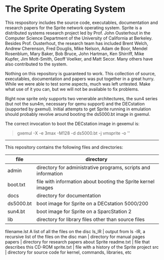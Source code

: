 # The Sprite Operating System

This respository includes the source code, executables, documentation
and research papers for the Sprite network operating system.  Sprite
is a distributed systems research project led by Prof. John Ousterhout
in the Computer Science Department of the University of California
at Berkeley.  Besides Prof. Ousterhout, the research team has
included Brent Welch, Andrew Cherenson, Fred Douglis, Mike Nelson,
Adam de Boor, Mendel Rosenblum, Mary Baker, Bob Bruce, John Hartman,
Ken Shirriff, Mike Kupfer, Jim Mott-Smith, Geoff Voelker, and Matt
Secor.  Many others have also contributed to the system.

Nothing on this repository is guaranteed to work.  This collection of
source, executables, documentation and papers was put together in
a great hurry.  While we were able to test some aspects, much was
left untested.  Make what use of it you can, but we will not be
available to fix problems.

Right now sprite only supports two venerable architectures, the sun4
series (but not the sun4m, necessary for qemu support) and the DECstation
(supported by gxemul). Initial attempts to get Sprite running in emulation
should probably revolve around booting the ds5000.bt image in gxemul.

The correct invocation to boot the DECstation image in gexemul is:

> gxemul -X -e 3max -M128 -d ds5000.bt -j vmsprite -o ''

---

This repository contains the following files and directories:

file    | directory
----    | ---------
admin	|          directory for administrative programs, scripts and information
boot.txt	|       file with information about booting the Sprite kernel images
docs	|           directory for documentation
ds5000.bt	|      boot image for Sprite on a  DECstation 5000/200
sun4.bt	|        boot image for Sprite on a SparcStation 2
lib	|            directory for library files other than source files
filename.lst    A list of all the files on the disc
ls_lR	|          output from ls -lR, a recursive list of the files on the disc
man	|            directory for manual pages
papers	|         directory for research papers about Sprite
readme.txt	|     file that describes this CD-ROM
sprite.txt	|     file with a history of the Sprite project
src	|            directory for source code for kernel, commands, libraries, etc
